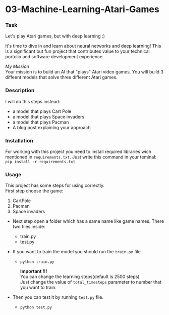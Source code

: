 # 03-Machine-Learning-Atari-Games

### Task
<p>Let's play Atari games, but with deep learning :)</p>
<p>It's time to dive in and learn about neural networks and deep learning! This is a significant but fun project that contributes value to your technical portolio and software development experience.</p>
<p><em>My Mission</em> 
<br>
Your mission is to build an AI that "plays" Atari video games. You will build 3 diffeent models that solve three different Atari games.</p>

### Description
I will do this steps instead:
<ul>
<li>a model that plays Cart Pole</li>
<li>a model that plays Space invaders</li>
<li>a model that plays Pacman</li>
<li>A blog post explaining your approach</li>
</ul>

### Installation
For working with this project you need to install required libraries wich mentioned in `requirements.txt`. Just write this command in your teminal:
```pip install -r requirements.txt```

### Usage
This project has some steps for using correctly. \
First step choose the game:
1. CartPole
2. Pacman
3. Space invaders

- Next step open a folder which has a same name like game names.
There two files inside:
  - train.py
  - test.py

- If you want to train the model you should run the `train.py` file.

  - ```python train.py```

    **Important !!!** \
    You can change the learning steps(default is 2500 steps) \
    Just change the value of `total_timesteps` parameter to number that you want to train. 


-  Then you can test it by running `test.py` file.
    - ```python test.py```


